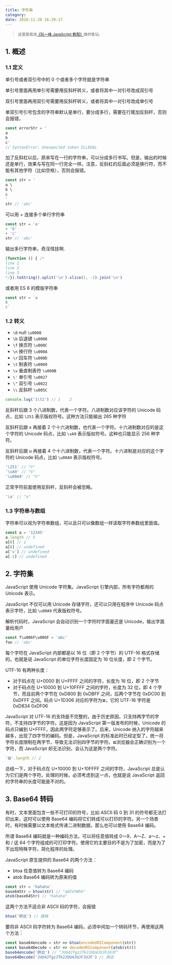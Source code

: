 ```yaml
---
title: 字符串
category:
date: 2018-11-20 16:20:17
---
```


> <sup>这里是我读[《阮一峰 JavaScript 教程》](https://wangdoc.com/javascript/)做的笔记。</sup>

## 1. 概述

### 1.1 定义

单引号或者双引号中的 0 个或者多个字符就是字符串

单引号里面再用单引号需要用反斜杆转义，或者将其中一对引号改成双引号

双引号里面再用双引号需要用反斜杆转义，或者将其中一对引号改成单引号

单双引号引号包含的字符串默认是单行，要分成多行，需要在行尾加反斜杆，否则会报错，

```js
const errorStr = '
a
b
c'
// SyntaxError: Unexpected token ILLEGAL
```

加了反斜杠以后，原来写在一行的字符串，可以分成多行书写。但是，输出的时候还是单行，效果与写在同一行完全一样。注意，反斜杠的后面必须是换行符，而不能有其他字符（比如空格），否则会报错。

```js
const str = '
a \
b \
c
'
str // 'abc'
```

可以用 + 连接多个单行字符串

```js
const str = 'a'
+ 'b'
+ 'c'
str // 'abc'
```

输出多行字符串，奇淫怪技啊.

```js
(function () { /*
line 1
line 2
line 3
*/}).toString().split('\n').slice(1, -1).join('\n')
```

或者用 ES 6 的模版字符串

```js
const str = `a
b
c` 
```

### 1.2 转义

- `\0` null `\u0000`
- `\b` 后退键 `\u0008`
- `\f` 换页符 `\u000C`
- `\n` 换行符  `\u000A`
- `\r` 回车符 `\u000D`
- `\t` 制表符  `\u0009`
- `\v` 垂直制表符 `\u000B`
- `\'` 单引号 `\u0027`
- `\"` 双引号 `\u0022`
- `\\` 反斜杆  `\u005C`

```js 
console.log('1\t2') // 1	2
```

反斜杆后跟 3 个八进制数，代表一个字符。八进制数对应该字符的 Unicode 码点，比如 `\251` 表示版权符号。这种方法只能输出 265 种字符

反斜杆后跟 x 再接着 2 个十六进制数，也代表一个字符。十六进制数对应的是这个字符的 Unicode 码点，比如 `\xA9` 表示版权符号。这种也只能显示 256 种字符。

反斜杆后跟 u 再接着 4 个十六进制数，代表一个字符。十六进制是对应的这个字符的 Unicode 码点，比如 `\u00A9` 表示版权符号。

```js
'\251' // "©"
'\xA9' // "©"
'\u00A9' // "©"
```

正常字符前面使用反斜杆，反斜杆会被忽略。

```js
'\a' // "a"
```

### 1.3 字符串与数组

字符串可以视为字符串数组，可以且只可以像数组一样读取字符串数组里面值。

```js
const a = '12345'
a.length // 5
a[0] // 1
a[8] // undefined
a['x'] // undefined
a[-1] // undefined
```

## 2. 字符集

JavaScript 使用 Unicode 字符集。JavaScript 引擎内部，所有字符都用的 Unicode 表示。

JavaScript 不仅可以用 Unicode 存储字符，还可以只用在程序中 Unicode 码点表示字符，比如 `\u00A9` 代表版权符号。

解析代码时，JavaScript 会自动识别一个字符时字面量还是 Unicode，输出字面量给用户

```js
const f\u006F\u006F = 'abc'
foo // 'abc'
```

每个字符在 JavaScript 内部都是以 16 位（即 2 个字节）的 UTF-16 格式存储的。也就是说 JavaScript 的单位字符长度固定为 16 位长度，即 2 个字节。

UTF-16 有两种长度：

- 对于码点在 U+0000 到 U+FFFF 之间的字符，长度为 16 位，即 2 个字节
- 对于码点在 U+10000 到 U+10FFFF 之间的字符，长度为 32 位，即 4 个字节，而且前两个字节在 0xD800 到 0xDBFF 之间，后两个字节在 0xDC00 到 0xDFFF 之间。码点 U+1D306 对应的字符为`𝌆`，它的 UTF-16 字符是 0xD834 0xDF06

JavaScript 对 UTF-16 的支持是不完整的，由于历史原因，只支持两字节的字符，不支持四字节的字符。这是因为 JavaScript 第一版发布的时候，Unicode 的码点只编到 U+FFFF，因此两字符足够表示了。后来，Unicode 纳入的字符越来越多，出现了四字节的编码。但是，JavaScript 的标准此时已经定型了，统一将字符长度限制在两字节，导致无法识别四字节的字符。`𝌆`浏览器会正确识别为一个字符，而 JavaScript 却无法识别，会认为这是两个字符。

```js
'𝌆'.length // 2
```

总结一下，对于码点在 U+10000 到 U+10FFFF 之间的字符，JavaScript 总是认为它们是两个字符。处理的时候，必须考虑到这一点，也就是说 JavaScript 返回的字符串的长度可能是不对的。

## 3. Base64 转码

有时，文本里面包含一些不可打印的符号，比如 ASCII 码 0 到 31 的符号都无法打印出来，这时可以使用 Base64 编码将它们转成可以打印的字符。另一个场景时，有时候需要以文本格式传递二进制数据，那么也可以使用 Base64 编码。

所谓 Base64 编码就是一种编码方法，可以将任意值转成 0～9、A～Z、a～z、+ 和 / 这 64 个字符组成的可打印字符。使用它的主要目的不是为了加密，而是为了不出现特殊字符，简化程序的处理。

JavaScript 原生提供的 Base64 的两个方法：

- btoa 任意值转为 Base64 编码
- atob Base64 编码转为原来的值

```js
const str = 'hahaha'
base64Str = btoa(str) // "aGFoYWhh"
atob(base64Str) // "hahaha"
```

这两个方法不适合非 ASCII 码的字符，会报错

```js
btoa('胖达') // 报错
```

要将非 ASCII 码字符转为 Base64 编码，必须中间加一个转码环节，再使用这两个方法：

```js
const base64encode = str => btoa(encodeURIComponent(str))
const base64Decode = str => decodeURIComponent(atob(str))
base64encode('胖达') // "JUU4JTgzJTk2JUU4JUJFJUJF"
base64Decode('JUU4JTgzJTk2JUU4JUJFJUJF') // 胖达
```


